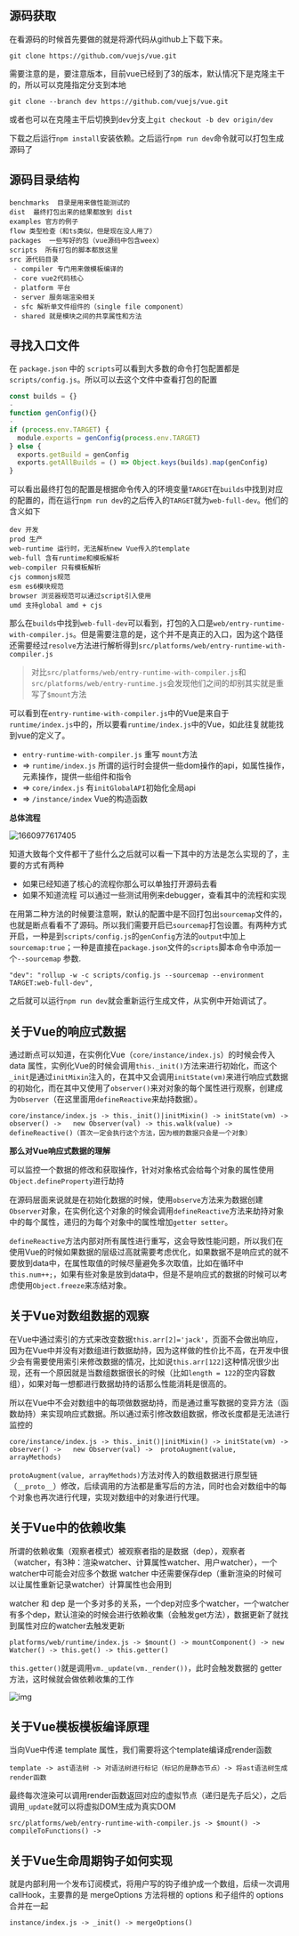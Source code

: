 ## 源码获取

在看源码的时候首先要做的就是将源代码从github上下载下来。

```shell
git clone https://github.com/vuejs/vue.git
```

需要注意的是，要注意版本，目前vue已经到了3的版本，默认情况下是克隆主干的，所以可以克隆指定分支到本地

```SHELL
git clone --branch dev https://github.com/vuejs/vue.git
```

或者也可以在克隆主干后切换到`dev`分支上`git checkout -b dev origin/dev`

下载之后运行`npm install`安装依赖。之后运行`npm run dev`命令就可以打包生成源码了



## 源码目录结构

```
benchmarks  目录是用来做性能测试的
dist  最终打包出来的结果都放到 dist
examples 官方的例子
flow 类型检查（和ts类似，但是现在没人用了）
packages  一些写好的包（vue源码中包含weex）
scripts  所有打包的脚本都放这里
src 源代码目录
 - compiler 专门用来做模板编译的
 - core vue2代码核心
 - platform 平台
 - server 服务端渲染相关
 - sfc 解析单文件组件的（single file component）
 - shared 就是模块之间的共享属性和方法
```



## 寻找入口文件

在 `package.json` 中的 `scripts`可以看到大多数的命令打包配置都是`scripts/config.js`。所以可以去这个文件中查看打包的配置

```js
const builds = {}
-
function genConfig(){}
-
if (process.env.TARGET) {
  module.exports = genConfig(process.env.TARGET)
} else {
  exports.getBuild = genConfig
  exports.getAllBuilds = () => Object.keys(builds).map(genConfig)
}
```

可以看出最终打包的配置是根据命令传入的环境变量`TARGET`在`builds`中找到对应的配置的，而在运行`npm run dev`的之后传入的`TARGET`就为`web-full-dev`。他们的含义如下

```
dev 开发   
prod 生产
web-runtime 运行时，无法解析new Vue传入的template
web-full 含有runtime和模板解析
web-compiler 只有模板解析
cjs commonjs规范
esm es6模块规范
browser 浏览器规范可以通过script引入使用
umd 支持global amd + cjs
```

那么在`builds`中找到`web-full-dev`可以看到，打包的入口是`web/entry-runtime-with-compiler.js`。但是需要注意的是，这个并不是真正的入口，因为这个路径还需要经过`resolve`方法进行解析得到`src/platforms/web/entry-runtime-with-compiler.js`

> 对比`src/platforms/web/entry-runtime-with-compiler.js`和`src/platforms/web/entry-runtime.js`会发现他们之间的却别其实就是重写了`$mount`方法

可以看到在`entry-runtime-with-compiler.js`中的Vue是来自于`runtime/index.js`中的，所以要看`runtime/index.js`中的Vue，如此往复就能找到vue的定义了。

+ `entry-runtime-with-compiler.js` 重写 `mount`方法
+ => `runtime/index.js`  所谓的运行时会提供一些dom操作的api，如属性操作，元素操作，提供一些组件和指令
+ => `core/index.js` 有`initGlobalAPI`初始化全局api
+ => `/instance/index` Vue的构造函数

**总体流程**

![1660977617405](vue2源码分析/1660977617405.png)



知道大致每个文件都干了些什么之后就可以看一下其中的方法是怎么实现的了，主要的方式有两种

+ 如果已经知道了核心的流程你那么可以单独打开源码去看
+ 如果不知道流程 可以通过一些测试用例来debugger，查看其中的流程和实现

在用第二种方法的时候要注意啊，默认的配置中是不回打包出`sourcemap`文件的，也就是断点看看不了源码。所以我们需要开启已`sourcemap`打包设置。有两种方式开启，一种是到`scripts/config.js`的`genConfig`方法的`output`中加上`sourcemap:true`；一种是直接在`package.json`文件的`scripts`脚本命令中添加一个`--sourcemap` 参数.

```shell
"dev": "rollup -w -c scripts/config.js --sourcemap --environment TARGET:web-full-dev",
```

之后就可以运行`npm run dev`就会重新运行生成文件，从实例中开始调试了。



## 关于Vue的响应式数据

通过断点可以知道，在实例化Vue（`core/instance/index.js`）的时候会传入 data 属性，实例化Vue的时候会调用`this._init()`方法来进行初始化，而这个`_init`是通过`initMixin`注入的，在其中又会调用`initState(vm)`来进行响应式数据的初始化，而在其中又使用了`observer()`来对对象的每个属性进行观察，创建成为`Observer`（在这里面用`defineReactive`来劫持数据）。

`core/instance/index.js -> this._init()|initMixin() -> initState(vm) -> observer() ->   new Observer(val) -> this.walk(value) -> defineReactive()（首次一定会执行这个方法，因为根的数据只会是一个对象）`

**那么对Vue响应式数据的理解**

可以监控一个数据的修改和获取操作，针对对象格式会给每个对象的属性使用`Object.defineProperty`进行劫持

在源码层面来说就是在初始化数据的时候，使用`observe`方法来为数据创建`Observer`对象，在实例化这个对象的时候会调用`defineReactive`方法来劫持对象中的每个属性，递归的为每个对象中的属性增加`getter setter`。

`defineReactive`方法内部对所有属性进行重写，这会导致性能问题，所以我们在使用Vue的时候如果数据的层级过高就需要考虑优化，如果数据不是响应式的就不要放到data中，在属性取值的时候尽量避免多次取值，比如在循环中`this.num++;`，如果有些对象是放到data中，但是不是响应式的数据的时候可以考虑使用`Object.freeze`来冻结对象。



## 关于Vue对数组数据的观察

在Vue中通过索引的方式来改变数据`this.arr[2]='jack'`，页面不会做出响应，因为在Vue中并没有对数组进行数据劫持，因为这样做的性价比不高，在开发中很少会有需要使用索引来修改数据的情况，比如说`this.arr[122]`这种情况很少出现，还有一个原因就是当数组数据很长的时候（比如`length = 122`的空内容数组），如果对每一想都进行数据劫持的话那么性能消耗是很高的。

所以在Vue中不会对数组中的每项做数据劫持，而是通过重写数据的变异方法（函数劫持）来实现响应式数据。所以通过索引修改数组数据，修改长度都是无法进行监控的

`core/instance/index.js -> this._init()|initMixin() -> initState(vm) -> observer() ->   new Observer(val) ->  protoAugment(value, arrayMethods) `

`protoAugment(value, arrayMethods)`方法对传入的数组数据进行原型链（`__proto__`）修改，后续调用的方法都是重写后的方法，同时也会对数组中的每个对象也再次进行代理，实现对数组中的对象进行代理。



## 关于Vue中的依赖收集

所谓的依赖收集（观察者模式）被观察者指的是数据（dep），观察者（watcher，有3种：渲染watcher、计算属性watcher、用户watcher），一个watcher中可能会对应多个数据 watcher 中还需要保存dep（重新渲染的时候可以让属性重新记录watcher）计算属性也会用到

watcher 和 dep 是一个多对多的关系，一个dep对应多个watcher，一个watcher有多个dep，默认渲染的时候会进行依赖收集（会触发get方法），数据更新了就找到属性对应的watcher去触发更新

`platforms/web/runtime/index.js -> $mount() -> mountComponent() -> new Watcher() -> this.get() -> this.getter()`

`this.getter()`就是调用`vm._update(vm._render())`，此时会触发数据的 getter 方法，这时候就会做依赖收集的工作

![img](vue2源码分析/fow.34669a8f.png)



## 关于Vue模板模板编译原理

当向Vue中传递 template 属性，我们需要将这个template编译成render函数

`template -> ast语法树 -> 对语法树进行标记（标记的是静态节点）-> 将ast语法树生成render函数`

最终每次渲染可以调用render函数返回对应的虚拟节点（递归是先子后父），之后调用`_update`就可以将虚拟DOM生成为真实DOM

`src/platforms/web/entry-runtime-with-compiler.js -> $mount() -> compileToFunctions() -> `



## 关于Vue生命周期钩子如何实现

就是内部利用一个发布订阅模式，将用户写的钩子维护成一个数组，后续一次调用callHook，主要靠的是 mergeOptions 方法将根的 options 和子组件的 options 合并在一起

`instance/index.js -> _init() -> mergeOptions()`